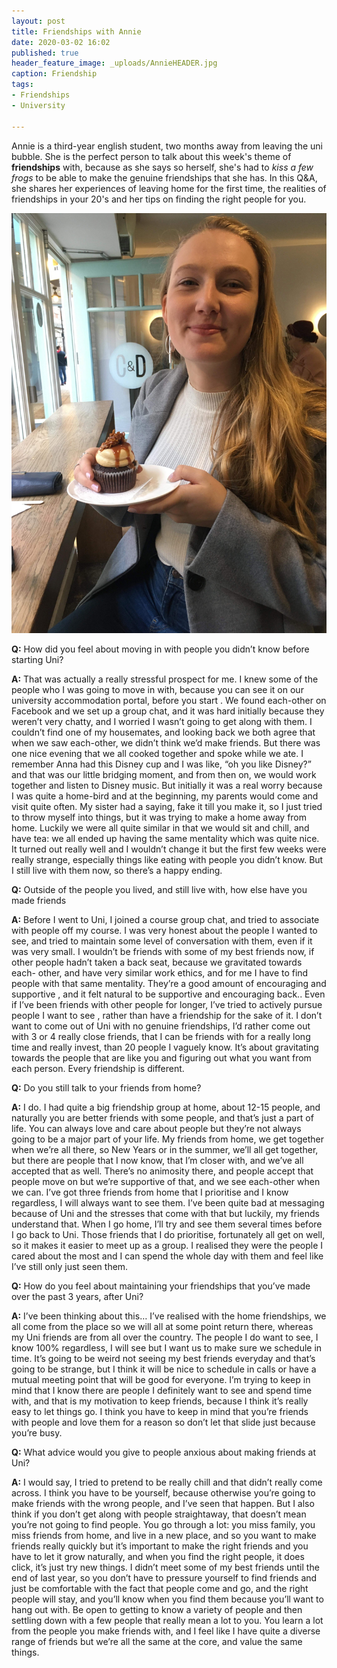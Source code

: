 ```yaml
---
layout: post
title: Friendships with Annie
date: 2020-03-02 16:02
published: true
header_feature_image: _uploads/AnnieHEADER.jpg
caption: Friendship
tags:
- Friendships
- University

---
```

Annie is a third-year english student, two months away from leaving the uni bubble. She is the perfect person to talk about this week's theme of **friendships** with, because as she says so herself, she's had to _kiss a few frogs_ to be able to make the genuine friendships that she has. In this Q&A, she shares her experiences of leaving home for the first time, the realities of friendships in your 20's and her tips on finding the right people for you.

[![The absolute queen that is Annie G, with photo creds to Lotti R](/_uploads/Annie.jpg)](/_uploads/Annie.jpg)

**Q:** How did you feel about moving in with people you didn’t know before starting Uni?

**A:** That was actually a really stressful prospect for me. I knew some of the people who I was going to move in with, because you can see it on our university accommodation portal, before you start . We found each-other on Facebook and we set up a group chat, and it was hard initially because they weren’t very chatty, and I worried I wasn’t going to get along with them. I couldn’t find one of my housemates, and looking back we both agree that when we saw each-other, we didn’t think we’d make friends. But there was one nice evening that we all cooked together and spoke while we ate. I remember Anna had this Disney cup and I was like, “oh you like Disney?” and that was our little bridging moment, and from then on, we would work together and listen to Disney music. But initially it was a real worry because I was quite a home-bird and at the beginning, my parents would come and visit quite often. My sister had a saying, fake it till you make it, so I just tried to throw myself into things, but it was trying to make a home away from home. Luckily we were all quite similar in that we would sit and chill, and have tea: we all ended up having the same mentality which was quite nice. It turned out really well and I wouldn’t change it but the first few weeks were really strange, especially things like eating with people you didn’t know. But I still live with them now, so there’s a happy ending.



**Q:** Outside of the people you lived, and still live with, how else have you made friends

**A:** Before I went to Uni, I joined a course group chat, and tried to associate with people off my course. I was very honest about the people I wanted to see, and tried to maintain some level of conversation with them, even if it was very small. I wouldn’t be friends with some of my best friends now, if other people hadn’t taken a back seat, because we gravitated towards each- other, and have very similar work ethics, and for me I have to find people with that same mentality. They’re a good amount of encouraging and supportive , and it felt natural to be supportive and encouraging back.. Even if I’ve been friends with other people for longer, I’ve tried to actively pursue people I want to see , rather than have a friendship for the sake of it. I don’t want to come out of Uni with no genuine friendships, I’d rather come out with 3 or 4 really close friends, that I can be friends with for a really long time and really invest, than 20 people I vaguely know. It’s about gravitating towards the people that are like you and figuring out what you want from each person. Every friendship is different.


**Q:** Do you still talk to your friends from home?

**A:** I do. I had quite a big friendship group at home, about 12-15 people, and naturally you are better friends with some people, and that’s just a part of life. You can always love and care about people but they’re not always going to be a  major part of your life. My friends from home, we get together when we’re all there, so New Years or in the summer, we’ll all get together, but there are people that I now know, that I’m closer with, and we’ve all accepted that as well. There’s no animosity there, and people accept that people move on but we’re supportive of that, and we see each-other when we can. I’ve got three friends from home that I prioritise and I know regardless, I will always want to see them. I’ve been quite bad at messaging because of Uni and the stresses that come with that but luckily, my friends understand that. When I go home, I’ll try and see them several times before I go back to Uni. Those friends that I do prioritise, fortunately all get on well, so it makes it easier to meet up as a group. I realised they were the people I cared about the most and I can spend the whole day with them and feel like I’ve still only just seen them.


**Q:** How do you feel about maintaining your friendships that you’ve made over the past 3 years, after Uni?

**A:** I’ve been thinking about this… I’ve realised with the home friendships, we all come from the place so we will all at some point return there, whereas my Uni friends are from all over the country. The people I do want to see, I know 100% regardless, I will see but I want us to make sure we schedule in time. It’s going to be weird not seeing my best friends everyday and that’s going to be strange, but I think it will be nice to schedule in calls or  have a mutual meeting point that will be good for everyone. I’m trying to keep in mind that I know there are people I definitely want to see and spend time with, and that is my motivation to keep friends, because I think it’s really easy to let things go. I think you have to keep in mind that you’re friends with people and love them for a reason so don’t let that slide just because you’re busy.


**Q:** What advice would you give to people anxious about making friends at Uni?

**A:** I would say, I tried to pretend to be really chill and that didn’t really come across. I think you have to be yourself, because otherwise you’re going to make friends with the wrong people, and I’ve seen that happen. But I also think if you don’t get along with people straightaway, that doesn’t mean you’re not going to find people. You go through a lot: you miss family, you miss friends from home, and live in a new place, and so you want to make friends really quickly but it’s important to make the right friends and you have to let it grow naturally, and when you find the right people, it does click, it’s just try new things. I didn’t meet some of my best friends until the end of last year, so you don’t have to pressure yourself to find friends and just be comfortable with the fact that people come and go, and the right people will stay, and you’ll know when you find them because you’ll want to hang out with. Be open to getting to know a variety of people and then settling down with a few people that really mean a lot to you. You learn a lot from the people you make friends with, and I feel like I have quite a diverse range of friends but we’re all the same at the core, and value the same things.
